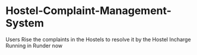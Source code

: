 # Hostel-Complaint-Management-System
Users Rise the complaints in the Hostels to resolve it by the Hostel Incharge 
Running in Runder now